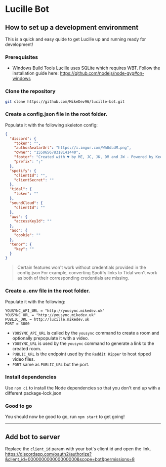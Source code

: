 # Lucille Bot

## How to set up a development environment
This is a quick and easy quide to get Lucille up and running ready for development!
### Prerequisites
- Windows Build Tools
Lucille uses SQLite which requires WBT.
Follow the installation guide here: https://github.com/nodejs/node-gyp#on-windows
### Clone the repository
```bash
git clone https://github.com/MikeDev96/lucille-bot.git
```
### Create a config.json file in the root folder.
Populate it with the following skeleton config:
```json
{
  "discord": {
    "token": "",
    "authorAvatarUrl": "https://i.imgur.com/Wh0dLdM.png",
    "owner": "155065678318141440",
    "footer": "Created with ♥ by ME, JC, JK, DM and JW - Powered by Keef Web Services",
    "prefix": ";"
  },
  "spotify": {
    "clientId": "",
    "clientSecret": ""
  },
  "tidal": {
    "token": ""
  },
  "soundCloud": {
    "clientId": ""
  },
  "aws": {
    "accessKeyId": ""
  },
  "aoc": {
    "cookie": ""
  },
  "tenor": {
    "key": ""
  }
}
```
> Certain features won't work without credentials provided in the config.json
For example, converting Spotify links to Tidal won't work as both of their corresponding credentials are missing.

### Create a .env file in the root folder.
Populate it with the following:
```
YOUSYNC_API_URL = "http://yousync.mikedev.uk"
YOUSYNC_URL = "http://yousync.mikedev.uk"
PUBLIC_URL = http://lucille.mikedev.uk
PORT = 3000
```

- `YOUSYNC_API_URL` is called by the `yousync` command to create a room and optionally prepopulate it with a video.
- `YOUSYNC_URL` is used by the `yousync` command to generate a link to the created room.
- `PUBLIC_URL` is the endpoint used by the `Reddit Ripper` to host ripped video files.
- `PORT` same as `PUBLIC_URL` but the port.

### Install dependencies
Use `npm ci` to install the Node dependencies so that you don't end up with a different package-lock.json

### Good to go
You should now be good to go, run `npm start` to get going!

---

## Add bot to server
Replace the `client_id` param with your bot's client id and open the link.
https://discordapp.com/oauth2/authorize?&client_id=000000000000000000&scope=bot&permissions=8